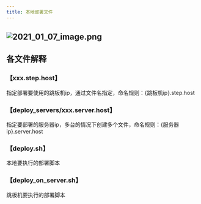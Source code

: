 ```yaml
---
title: 本地部署文件
---
```


## ![2021_01_07_image.png](https://cdn.logseq.com/%2F035ccfe8-7045-4026-a297-e8f477de7fd54fcceb45-d623-4aef-8445-23321e4fb3922021_01_07_image.png?Expires=4763607043&Signature=cpwWjBaqLBqDe9n7cvQ5taZ-hmhYTWWcaa7NEQhy7Zq4Y18nVCaVvm~YPr5QeYWS-unUkM8iiuQhPejYLlHpKYmeumSEoNtAFdh6EHESzVbqRWvhc7uuHNIO~J7dOkzDjD83Z5Ii5waPEpsvnQeISKTSoL3UGDKDLa0X21~VhpIC~SojTmOL7cb77LsZZ8Nk-aDncRFTJGlqaZ1obMX9zqwbFD8hNiP3UB~3RVvTrD~GUAuSLvjKgrHsOJhwHBCiq39WxRQqXZSUnjacznLU6TRfUwJA0wt7-61C0VWpRDrlUptTpuD2iSbR8H19~Ezsm-Cvz8J-B1nMYzphByZuxw__&Key-Pair-Id=APKAJE5CCD6X7MP6PTEA)
## **各文件解释**

### **【xxx.step.host】**

指定部署要使用的跳板机ip，通过文件名指定，命名规则：{跳板机ip}.step.host

### **【deploy_servers/xxx.server.host】**

指定要部署的服务器ip，多台的情况下创建多个文件，命名规则：{服务器ip}.server.host

### **【deploy.sh】**

本地要执行的部署脚本

### **【deploy_on_server.sh】**

跳板机要执行的部署脚本